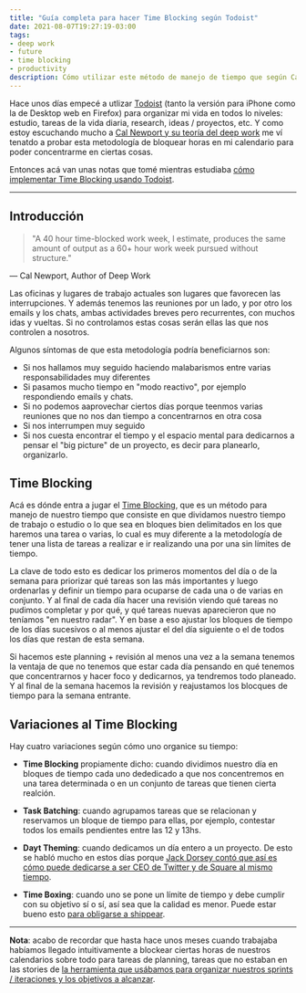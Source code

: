```yaml
---
title: "Guía completa para hacer Time Blocking según Todoist"
date: 2021-08-07T19:27:19-03:00
tags:
- deep work
- future
- time blocking
- productivity
description: Cómo utilizar este método de manejo de tiempo que según Cal Newport puede hacer que nuestras horas de trabajo rindan un 50% más.
---
```


Hace unos días empecé a utlizar [Todoist](https://todoist.com/) (tanto la versión para iPhone como la de Desktop web en Firefox) para organizar mi vida en todos lo niveles: estudio, tareas de la vida diaria, research, ideas / proyectos, etc. Y como estoy escuchando mucho a [Cal Newport y su teoría del deep work](https://matagus.alameda.dev/2021/07/qu%C3%A9-es-el-deep-work/) me ví tenatdo a probar esta metodología de bloquear horas en mi calendario para poder concentrarme en ciertas cosas.

Entonces acá van unas notas que tomé mientras estudiaba [cómo implementar Time Blocking usando Todoist](https://todoist.com/productivity-methods/time-blocking).

---

## Introducción

> "A 40 hour time-blocked work week, I estimate, produces the same amount of output as a 60+ hour work week pursued without structure."

— Cal Newport, Author of Deep Work


Las oficinas y lugares de trabajo actuales son lugares que favorecen las interrupciones. Y además tenemos las reuniones por un lado, y por otro los emails y los chats, ambas actividades breves pero recurrentes, con muchos idas y vueltas. Si no controlamos estas cosas serán ellas las que nos controlen a nosotros.

Algunos síntomas de que esta metodología podría beneficiarnos son:

* Si nos hallamos muy seguido haciendo malabarismos entre varias responsabilidades muy diferentes
* Si pasamos mucho tiempo en "modo reactivo", por ejemplo respondiendo emails y chats.
* Si no podemos aaprovechar ciertos días porque teenmos varias reuniones que no nos dan tiempo a concentrarnos en otra cosa
* Si nos interrumpen muy seguido
* Si nos cuesta encontrar el tiempo y el espacio mental para dedicarnos a pensar el "big picture" de un proyecto, es decir para planearlo, organizarlo.


## Time Blocking

Acá es dónde entra a jugar el [Time Blocking](https://www.calnewport.com/blog/2013/12/21/deep-habits-the-importance-of-planning-every-minute-of-your-work-day/), que es un método para manejo de nuestro tiempo que consiste en que dividamos nuestro tiempo de trabajo o estudio o lo que sea en bloques bien delimitados en los que haremos una tarea o varias, lo cual es muy diferente a la metodología de tener una lista de tareas a realizar e ir realizando una por una sin límites de tiempo.

La clave de todo esto es dedicar los primeros momentos del día o de la semana para priorizar qué tareas son las más importantes y luego ordenarlas y definir un tiempo para ocuparse de cada una o de varias en conjunto. Y al final de cada día hacer una revisión viendo qué tareas no pudimos completar y por qué, y qué tareas nuevas aparecieron que no teníamos "en nuestro radar". Y en base a eso ajustar los bloques de tiempo de los días sucesivos o al menos ajustar el del día siguiente o el de todos los días que restan de esta semana.

Si hacemos este planning + revisión al menos una vez a la semana tenemos la ventaja de que no tenemos que estar cada día pensando en qué tenemos que concentrarnos y hacer foco y dedicarnos, ya tendremos todo planeado. Y al final de la semana hacemos la revisión y reajustamos los blocques de tiempo para la semana entrante.

## Variaciones al Time Blocking

Hay cuatro variaciones según cómo uno organice su tiempo:

* **Time Blocking** propiamente dicho: cuando dividimos nuestro día en bloques de tiempo cada uno dededicado a que nos concentremos en una tarea determinada o en un conjunto de tareas que tienen cierta realción.

* **Task Batching**: cuando agrupamos tareas que se relacionan y reservamos un bloque de tiempo para ellas, por ejemplo, contestar todos los emails pendientes entre las 12 y 13hs.

* **Dayt Theming**: cuando dedicamos un día entero a un proyecto. De esto se habló mucho en estos días porque [Jack Dorsey contó que así es cómo puede dedicarse a ser CEO de Twitter y de Square al mismo tiempo](https://www.forbes.com/sites/kevinkruse/2015/10/12/jack-dorsey-productivity-secret/).

* **Time Boxing**: cuando uno se pone un límite de tiempo y debe cumplir con su objetivo sí o sí, así sea que la calidad es menor. Puede estar bueno esto [para obligarse a shippear](https://www.folklore.org/StoryView.py?story=Real_Artists_Ship.txt).

---

**Nota**: acabo de recordar que hasta hace unos meses cuando trabajaba habíamos llegado intuitivamente a blockear ciertas horas de nuestros calendarios sobre todo para tareas de planning, tareas que no estaban en las stories de [la herramienta que usábamos para organizar nuestros sprints / iteraciones y los objetivos a alcanzar](https://shortcut.com/).



